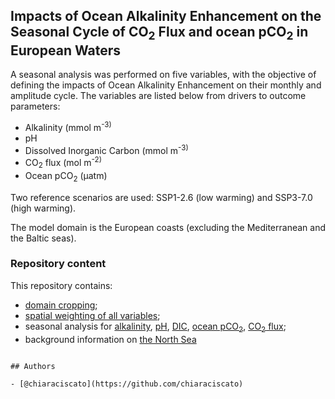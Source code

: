 ## Impacts of Ocean Alkalinity Enhancement on the Seasonal Cycle of CO<sub>2</sub> Flux and ocean pCO<sub>2</sub> in European Waters


A seasonal analysis was performed on five variables, with the objective of defining the impacts of Ocean Alkalinity Enhancement on their monthly and amplitude cycle. The variables are listed below from drivers to outcome parameters:

- Alkalinity (mmol m<sup>-3)
- pH
- Dissolved Inorganic Carbon (mmol m<sup>-3)
- CO<sub>2</sub> flux (mol m<sup>-2)
- Ocean pCO<sub>2</sub> (µatm)

Two reference scenarios are used: SSP1-2.6 (low warming) and SSP3-7.0 (high warming).

The model domain is the European coasts (excluding the Mediterranean and the Baltic seas).

### Repository content

This repository contains:
- [domain cropping](masking);
- [spatial weighting of all variables](weighting);
- seasonal analysis for [alkalinity](seasonality/1_alkalinity), [pH](seasonality/2_ph), [DIC](seasonality/3_dic), [ocean pCO<sub>2</sub>](seasonality/4_oceanpco2), [CO<sub>2</sub> flux](seasonality/5_co2flux);
- background information on [the North Sea](north_sea)


```

## Authors

- [@chiaraciscato](https://github.com/chiaraciscato)

